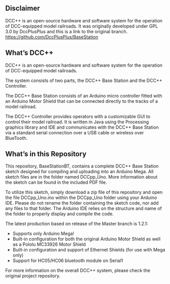 Disclaimer
------------
DCC++ is an open-source hardware and software system for the operation of DCC-equipped model railroads.
It was originally developed under GPL 3.0 by DccPlusPlus and this is a link to the original branch.
https://github.com/DccPlusPlus/BaseStation

What’s DCC++
------------

DCC++ is an open-source hardware and software system for the operation of DCC-equipped model railroads.

The system consists of two parts, the DCC++ Base Station and the DCC++ Controller.

The DCC++ Base Station consists of an Arduino micro controller fitted with an Arduino Motor Shield that can be connected directly to the tracks of a model railroad.

The DCC++ Controller provides operators with a customizable GUI to control their model railroad.  It is written in Java using the Processing graphics library and IDE and communicates with the DCC++ Base Station via a standard serial connection over a USB cable or wireless over BlueTooth.

What’s in this Repository
-------------------------

This repository, BaseStationBT, contains a complete DCC++ Base Station sketch designed for compiling and uploading into an Arduino Mega.  All sketch files are in the folder named DCCpp_Uno. More information about the sketch can be found in the included PDF file.

To utilize this sketch, simply download a zip file of this repository and open the file DCCpp_Uno.ino within the DCCpp_Uno folder using your Arduino IDE.  Please do not rename the folder containing the sketch code, nor add any files to that folder.  The Arduino IDE relies on the structure and name of the folder to properly display and compile the code.

The latest production based on release of the Master branch is 1.2.1:

* Supports only Arduino Mega!
* Built-in configuration for both the original Arduino Motor Shield as well as a Pololu MC33926 Motor Shield
* Built-in configuration and support of Ethernet Shields (for use with Mega only)
* Support for HC05/HC06 bluetooth module on Serial1

For more information on the overall DCC++ system, please check the original project repository.
